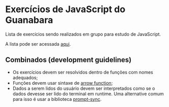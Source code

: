 # Exercícios de JavaScript do Guanabara

Lista de exercícios sendo realizados em grupo para estudo de JavaScript.

A lista pode ser acessada [aqui](./algoritmos_guanabara.pdf).

## Combinados (development guidelines)

- Os exercícios devem ser resolvidos dentro de funções com nomes adequados;
- Funções devem usar sintaxe de [arrow function](https://developer.mozilla.org/en-US/docs/Web/JavaScript/Reference/Functions/Arrow_functions);
- Dados a serem lidos do usuário devem ser interpretados como se o dados devesse ser lido do terminal em runtime. Uma alternative comum para isso é usar a biblioteca [prompt-sync](https://www.npmjs.com/package/prompt-sync).
